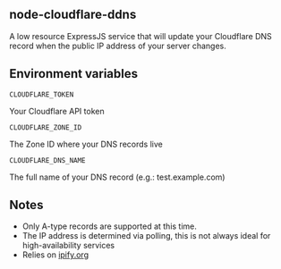 ## node-cloudflare-ddns

A low resource ExpressJS service that will update your Cloudflare DNS record when the public IP address of your server changes.

## Environment variables

    CLOUDFLARE_TOKEN
Your Cloudflare API token

    CLOUDFLARE_ZONE_ID
The Zone ID where your DNS records live

    CLOUDFLARE_DNS_NAME
The full name of your DNS record (e.g.: test.example.com)

## Notes
- Only A-type records are supported at this time.
- The IP address is determined via polling, this is not always ideal for high-availability services
- Relies on [ipify.org](ipify.org)
